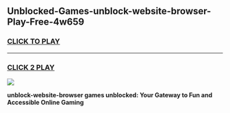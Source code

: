 
## Unblocked-Games-unblock-website-browser-Play-Free-4w659
<h3>
<a href="https://premium76.site?title=unblock-website-browser&ref=10A">CLICK TO PLAY</a></h3>
<hr>

<h3>
<a href="https://premium76.site?title=unblock-website-browser&ref=10A">CLICK 2 PLAY</a>
  
</h3>

<a href="https://premium76.site?title=unblock-website-browser&ref=10A"><img src="https://clearcache.store/games.png"></a>


**unblock-website-browser games unblocked: Your Gateway to Fun and Accessible Online Gaming**
